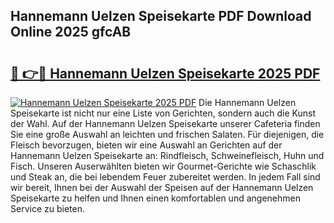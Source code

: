 ## Hannemann Uelzen Speisekarte PDF Download Online 2025 gfcAB

# <h2><a href="http://gc667o.nevu.top/?p=Hannemann+Uelzen+Speisekarte">🔗 👉🔴 Hannemann Uelzen Speisekarte 2025 PDF</a></h2>

[![Hannemann Uelzen Speisekarte 2025 PDF](https://i.imgur.com/dBaPXMq.png)](http://gc667o.nevu.top/?p=Hannemann+Uelzen+Speisekarte)
Die Hannemann Uelzen Speisekarte ist nicht nur eine Liste von Gerichten, sondern auch die Kunst der Wahl. Auf der Hannemann Uelzen Speisekarte unserer Cafeteria finden Sie eine große Auswahl an leichten und frischen Salaten. Für diejenigen, die Fleisch bevorzugen, bieten wir eine Auswahl an Gerichten auf der Hannemann Uelzen Speisekarte an: Rindfleisch, Schweinefleisch, Huhn und Fisch. Unseren Auserwählten bieten wir Gourmet-Gerichte wie Schaschlik und Steak an, die bei lebendem Feuer zubereitet werden. In jedem Fall sind wir bereit, Ihnen bei der Auswahl der Speisen auf der Hannemann Uelzen Speisekarte zu helfen und Ihnen einen komfortablen und angenehmen Service zu bieten.
